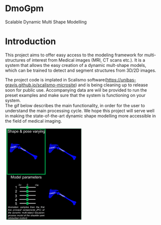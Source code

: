 # DmoGpm
Scalable Dynamic Multi Shape  Modelling


# Introduction

This project aims to offer easy access to the modeling framework for multi-structures of interest from Medical images (MRI, CT scans etc.).
It is a system that allows the easy creation of a dynamic mult-shape models, which can be trained to detect and segment structures from 3D/2D images.


The project code is implated in Scalismo software(https://unibas-gravis.github.io/scalismo-microsite) and is being cleaning up to release soon for public use.  Accompanying data are wiil be provided to run the preset examples and make sure that the 
system is functioning on your system.  
The gif below describes the main functionality, in order for the user to understand the main processing cycle. 
We hope this project will serve well in making the state-of-the-art dynamic shape modelling more accessible in the field of medical imaging.


<img src="DMO-animation.gif" width="50%" hight="50%">






